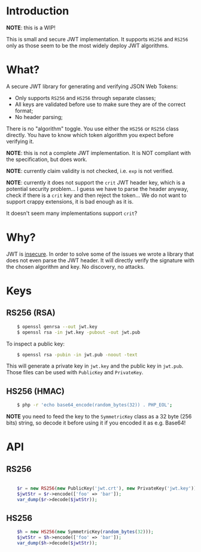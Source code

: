 # Introduction

**NOTE**: this is a WIP!

This is small and secure JWT implementation. It supports `HS256` and `RS256` 
only as those seem to be the most widely deploy JWT algorithms.

# What?

A secure JWT library for generating and verifying JSON Web Tokens:

* Only supports `RS256` and `HS256` through separate classes;
* All keys are validated before use to make sure they are of the correct 
  format;
* No header parsing;

There is no "algorithm" toggle. You use either the `HS256` or `RS256` class
directly. You have to know which token algorithm you expect before verifying 
it.

**NOTE**: this is not a complete JWT implementation. It is NOT compliant with
the specification, but does work.

**NOTE**: currently claim validity is not checked, i.e. `exp` is not verified.

**NOTE**: currently it does not support the `crit` JWT header key, which is a 
potential security problem... I guess we have to parse the header anyway, 
check if there is a `crit` key and then reject the token... We do not want
to support crappy extensions, it is bad enough as it is.

It doesn't seem many implementations support `crit`?

# Why?

JWT is [insecure](https://paragonie.com/blog/2017/03/jwt-json-web-tokens-is-bad-standard-that-everyone-should-avoid).
In order to solve some of the issues we wrote a library that does not even 
parse the JWT header. It will directly verify the signature with the chosen 
algorithm and key. No discovery, no attacks.

# Keys

## RS256 (RSA)

```bash
    $ openssl genrsa --out jwt.key
    $ openssl rsa -in jwt.key -pubout -out jwt.pub
```

To inspect a public key:

```bash
    $ openssl rsa -pubin -in jwt.pub -noout -text
```

This will generate a private key in `jwt.key` and the public key in `jwt.pub`.
Those files can be used with `PublicKey` and `PrivateKey`.

## HS256 (HMAC)

```bash
    $ php -r 'echo base64_encode(random_bytes(32)) . PHP_EOL';
```

**NOTE** you need to feed the key to the `SymmetricKey` class as a 32 byte 
(256 bits) string, so decode it before using it if you encoded it as e.g. 
Base64!

# API

## RS256

```php
    
    $r = new RS256(new PublicKey('jwt.crt'), new PrivateKey('jwt.key'));
    $jwtStr = $r->encode(['foo' => 'bar']);
    var_dump($r->decode($jwtStr));
```

## HS256

```php
    $h = new HS256(new SymmetricKey(random_bytes(32)));
    $jwtStr = $h->encode(['foo' => 'bar']);
    var_dump($h->decode($jwtStr));
```
